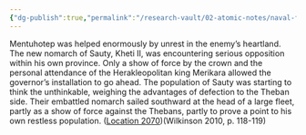 ```yaml
---
{"dg-publish":true,"permalink":"/research-vault/02-atomic-notes/naval-fleet-used-by-10th-dynasty-nomarch-kheti-ii/"}
---
```


Mentuhotep was helped enormously by unrest in the enemy’s heartland. The new nomarch of Sauty, Kheti II, was encountering serious opposition within his own province. Only a show of force by the crown and the personal attendance of the Herakleopolitan king Merikara allowed the governor’s installation to go ahead. The population of Sauty was starting to think the unthinkable, weighing the advantages of defection to the Theban side. Their embattled nomarch sailed southward at the head of a large fleet, partly as a show of force against the Thebans, partly to prove a point to his own restless population. ([Location 2070](https://readwise.io/to_kindle?action=open&asin=B004FGMZAI&location=2070))(Wilkinson 2010, p. 118-119)